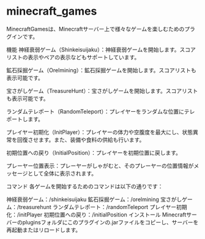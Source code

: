 # minecraft_games
MinecraftGamesは、Minecraftサーバー上で様々なゲームを楽しむためのプラグインです。

機能 神経衰弱ゲーム（Shinkeisuijaku）：神経衰弱ゲームを開始します。スコアリストの表示やペアの表示などもサポートしています。

鉱石採掘ゲーム（Orelmining）：鉱石採掘ゲームを開始します。スコアリストも表示可能です。

宝さがしゲーム（TreasureHunt）：宝さがしゲームを開始します。スコアリストも表示可能です。

ランダムテレポート（RandomTeleport）：プレイヤーをランダムな位置にテレポートします。

プレイヤー初期化（InitPlayer）：プレイヤーの体力や空腹度を最大にし、状態異常を回復させます。また、装備や食料の供給も行います。

初期位置への戻り（InitialPosition）：プレイヤーを初期位置に戻します。

プレーヤー位置表示：プレーヤーがしゃがむと、そのプレーヤーの位置情報がメッセージとして全体に表示されます。

コマンド 各ゲームを開始するためのコマンドは以下の通りです：

神経衰弱ゲーム：/shinkeisuijaku 鉱石採掘ゲーム：/orelmining 宝さがしゲーム：/treasurehunt ランダムテレポート：/randomTeleport プレイヤー初期化：/initPlayer 初期位置への戻り：/initialPosition インストール Minecraftサーバーのpluginsフォルダにこのプラグインの.jarファイルをコピーし、サーバーを再起動またはリロードします。

